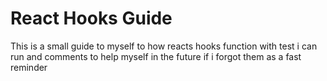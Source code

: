# React Hooks Guide

This is a small guide to myself to how reacts hooks function with test i can run and comments to help myself in the future if i forgot them as a fast reminder
